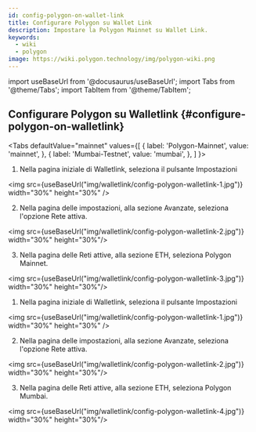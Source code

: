 ```yaml
---
id: config-polygon-on-wallet-link
title: Configurare Polygon su Wallet Link
description: Impostare la Polygon Mainnet su Wallet Link.
keywords:
  - wiki
  - polygon
image: https://wiki.polygon.technology/img/polygon-wiki.png
---
```

import useBaseUrl from '@docusaurus/useBaseUrl';
import Tabs from '@theme/Tabs';
import TabItem from '@theme/TabItem';


## Configurare Polygon su Walletlink {#configure-polygon-on-walletlink}

<Tabs
defaultValue="mainnet"
values={[
{ label: 'Polygon-Mainnet', value: 'mainnet', },
{ label: 'Mumbai-Testnet', value: 'mumbai', },
]
}>

<TabItem value="mainnet">

1. Nella pagina iniziale di Walletlink, seleziona il pulsante Impostazioni

<img src={useBaseUrl("img/walletlink/config-polygon-walletlink-1.jpg")} width="30%" height="30%" />

2. Nella pagina delle impostazioni, alla sezione Avanzate, seleziona l'opzione Rete attiva.

<img src={useBaseUrl("img/walletlink/config-polygon-walletlink-2.jpg")} width="30%" height="30%"/>

3. Nella pagina delle Reti attive, alla sezione ETH, seleziona Polygon Mainnet.

<img src={useBaseUrl("img/walletlink/config-polygon-walletlink-3.jpg")} width="30%" height="30%"/>

</TabItem>

<TabItem value="mumbai">

1. Nella pagina iniziale di Walletlink, seleziona il pulsante Impostazioni

<img src={useBaseUrl("img/walletlink/config-polygon-walletlink-1.jpg")} width="30%" height="30%" />

2. Nella pagina delle impostazioni, alla sezione Avanzate, seleziona l'opzione Rete attiva.

<img src={useBaseUrl("img/walletlink/config-polygon-walletlink-2.jpg")} width="30%" height="30%"/>

3. Nella pagina delle Reti attive, alla sezione ETH, seleziona Polygon Mumbai.

<img src={useBaseUrl("img/walletlink/config-polygon-walletlink-4.jpg")} width="30%" height="30%"/>
</TabItem>


</Tabs>